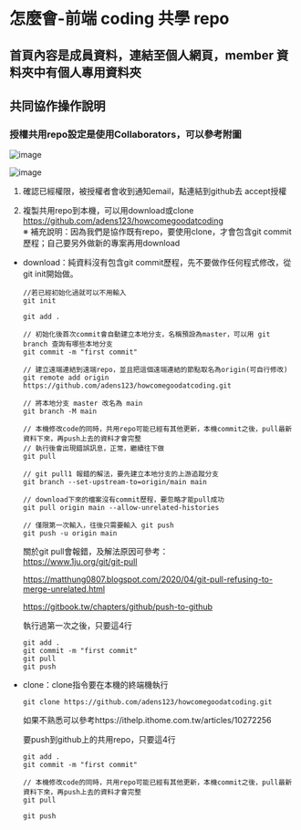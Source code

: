 # 怎麼會-前端 coding 共學 repo

## 首頁內容是成員資料，連結至個人網頁，member 資料夾中有個人專用資料夾

## 共同協作操作說明
### 授權共用repo設定是使用Collaborators，可以參考附圖
![image](https://github.com/adens123/howcomegoodatcoding/assets/72215185/1027dec6-4cad-4038-a5c3-9802352deb61)

![image](https://github.com/adens123/howcomegoodatcoding/assets/72215185/5922ee1f-cd70-4eaa-8fed-ae5171be2672)

1. 確認已經權限，被授權者會收到通知email，點連結到github去 accept授權

2. 複製共用repo到本機，可以用download或clone
https://github.com/adens123/howcomegoodatcoding  
※ 補充說明：因為我們是協作既有repo，要使用clone，才會包含git commit歷程；自己要另外做新的專案再用download

* download：純資料沒有包含git commit歷程，先不要做作任何程式修改，從git init開始做。
  ```
  //若已經初始化過就可以不用輸入
  git init
  
  git add .

  // 初始化後首次commit會自動建立本地分支，名稱預設為master，可以用 git branch 查詢有哪些本地分支
  git commit -m "first commit"

  // 建立遠端連結到遠端repo，並且把這個遠端連結的節點取名為origin(可自行修改)
  git remote add origin https://github.com/adens123/howcomegoodatcoding.git

  // 將本地分支 master 改名為 main
  git branch -M main
  
  // 本機修改code的同時，共用repo可能已經有其他更新，本機commit之後，pull最新資料下來，再push上去的資料才會完整
  // 執行後會出現錯誤訊息，正常，繼續往下做
  git pull

  // git pull1 報錯的解法，要先建立本地分支的上游追蹤分支
  git branch --set-upstream-to=origin/main main

  // download下來的檔案沒有commit歷程，要忽略才能pull成功
  git pull origin main --allow-unrelated-histories

  // 僅限第一次輸入，往後只需要輸入 git push
  git push -u origin main      
  ```
  關於git pull會報錯，及解法原因可參考：  
  https://www.1ju.org/git/git-pull

  https://matthung0807.blogspot.com/2020/04/git-pull-refusing-to-merge-unrelated.html

  https://gitbook.tw/chapters/github/push-to-github
  
  執行過第一次之後，只要這4行
  ```
  git add .
  git commit -m "first commit"
  git pull
  git push
  ```

* clone：clone指令要在本機的終端機執行
  ```
  git clone https://github.com/adens123/howcomegoodatcoding.git
  ```
  如果不熟悉可以參考https://ithelp.ithome.com.tw/articles/10272256

  要push到github上的共用repo，只要這4行
  ```
  git add .
  git commit -m "first commit"
  
  // 本機修改code的同時，共用repo可能已經有其他更新，本機commit之後，pull最新資料下來，再push上去的資料才會完整
  git pull
  
  git push
  ```
